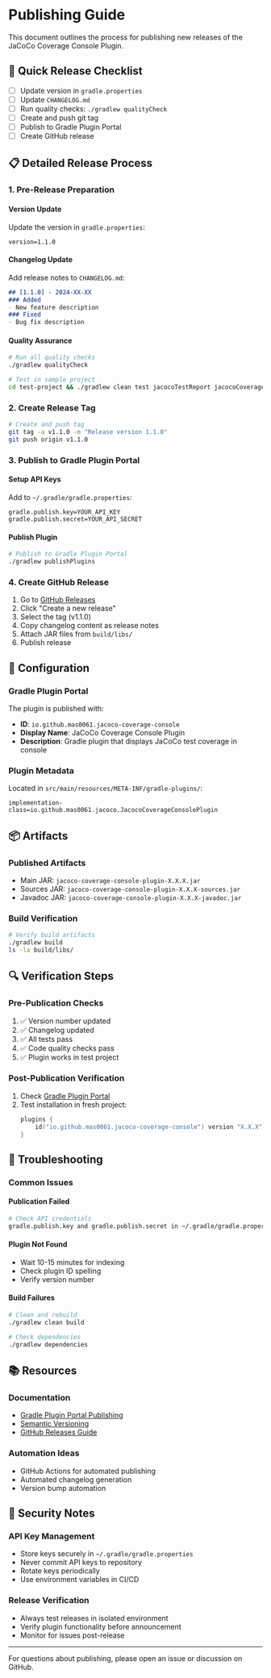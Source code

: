 # Publishing Guide

This document outlines the process for publishing new releases of the JaCoCo Coverage Console Plugin.

## 🚀 Quick Release Checklist

- [ ] Update version in `gradle.properties`
- [ ] Update `CHANGELOG.md`
- [ ] Run quality checks: `./gradlew qualityCheck`
- [ ] Create and push git tag
- [ ] Publish to Gradle Plugin Portal
- [ ] Create GitHub release

## 📋 Detailed Release Process

### 1. Pre-Release Preparation

#### Version Update
Update the version in `gradle.properties`:
```properties
version=1.1.0
```

#### Changelog Update
Add release notes to `CHANGELOG.md`:
```markdown
## [1.1.0] - 2024-XX-XX
### Added
- New feature description
### Fixed
- Bug fix description
```

#### Quality Assurance
```bash
# Run all quality checks
./gradlew qualityCheck

# Test in sample project
cd test-project && ./gradlew clean test jacocoTestReport jacocoCoverageConsole
```

### 2. Create Release Tag

```bash
# Create and push tag
git tag -a v1.1.0 -m "Release version 1.1.0"
git push origin v1.1.0
```

### 3. Publish to Gradle Plugin Portal

#### Setup API Keys
Add to `~/.gradle/gradle.properties`:
```properties
gradle.publish.key=YOUR_API_KEY
gradle.publish.secret=YOUR_API_SECRET
```

#### Publish Plugin
```bash
# Publish to Gradle Plugin Portal
./gradlew publishPlugins
```

### 4. Create GitHub Release

1. Go to [GitHub Releases](https://github.com/mas0061/jacoco-coverage-console-plugin/releases)
2. Click "Create a new release"
3. Select the tag (v1.1.0)
4. Copy changelog content as release notes
5. Attach JAR files from `build/libs/`
6. Publish release

## 🔧 Configuration

### Gradle Plugin Portal

The plugin is published with:
- **ID**: `io.github.mas0061.jacoco-coverage-console`
- **Display Name**: JaCoCo Coverage Console Plugin
- **Description**: Gradle plugin that displays JaCoCo test coverage in console

### Plugin Metadata

Located in `src/main/resources/META-INF/gradle-plugins/`:
```properties
implementation-class=io.github.mas0061.jacoco.JacocoCoverageConsolePlugin
```

## 📦 Artifacts

### Published Artifacts
- Main JAR: `jacoco-coverage-console-plugin-X.X.X.jar`
- Sources JAR: `jacoco-coverage-console-plugin-X.X.X-sources.jar`
- Javadoc JAR: `jacoco-coverage-console-plugin-X.X.X-javadoc.jar`

### Build Verification
```bash
# Verify build artifacts
./gradlew build
ls -la build/libs/
```

## 🔍 Verification Steps

### Pre-Publication Checks
1. ✅ Version number updated
2. ✅ Changelog updated
3. ✅ All tests pass
4. ✅ Code quality checks pass
5. ✅ Plugin works in test project

### Post-Publication Verification
1. Check [Gradle Plugin Portal](https://plugins.gradle.org/plugin/io.github.mas0061.jacoco-coverage-console)
2. Test installation in fresh project:
   ```kotlin
   plugins {
       id("io.github.mas0061.jacoco-coverage-console") version "X.X.X"
   }
   ```

## 🐛 Troubleshooting

### Common Issues

#### Publication Failed
```bash
# Check API credentials
gradle.publish.key and gradle.publish.secret in ~/.gradle/gradle.properties
```

#### Plugin Not Found
- Wait 10-15 minutes for indexing
- Check plugin ID spelling
- Verify version number

#### Build Failures
```bash
# Clean and rebuild
./gradlew clean build

# Check dependencies
./gradlew dependencies
```

## 📚 Resources

### Documentation
- [Gradle Plugin Portal Publishing](https://plugins.gradle.org/docs/publish-plugin)
- [Semantic Versioning](https://semver.org/)
- [GitHub Releases Guide](https://docs.github.com/en/repositories/releasing-projects-on-github)

### Automation Ideas
- GitHub Actions for automated publishing
- Automated changelog generation
- Version bump automation

## 🔐 Security Notes

### API Key Management
- Store keys securely in `~/.gradle/gradle.properties`
- Never commit API keys to repository
- Rotate keys periodically
- Use environment variables in CI/CD

### Release Verification
- Always test releases in isolated environment
- Verify plugin functionality before announcement
- Monitor for issues post-release

---

For questions about publishing, please open an issue or discussion on GitHub.